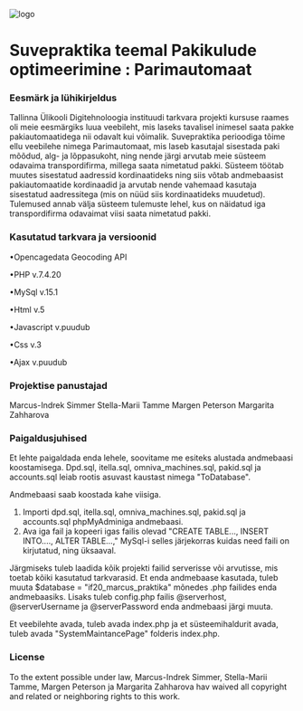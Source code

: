 ![logo](https://user-images.githubusercontent.com/70900361/122216683-524b4880-ceb5-11eb-90e4-8ab4f59fa2d7.png)




# Suvepraktika teemal Pakikulude optimeerimine : Parimautomaat

### Eesmärk ja lühikirjeldus

Tallinna Ülikooli Digitehnoloogia instituudi tarkvara projekti kursuse raames oli meie eesmärgiks luua veebileht, mis laseks tavalisel inimesel saata pakke pakiautomaatidega nii odavalt kui võimalik. Suvepraktika perioodiga tõime ellu veebilehe nimega Parimautomaat, mis laseb kasutajal sisestada paki mõõdud, alg- ja lõppasukoht, ning nende järgi arvutab meie süsteem odavaima transpordifirma, millega saata nimetatud pakki. Süsteem töötab muutes sisestatud aadressid kordinaatideks ning siis võtab andmebaasist pakiautomaatide kordinaadid ja arvutab nende vahemaad kasutaja sisestatud aadressitega (mis on nüüd siis kordinaatideks muudetud). Tulemused annab välja süsteem tulemuste lehel, kus on näidatud iga transpordifirma odavaimat viisi saata nimetatud pakki.

### Kasutatud tarkvara ja versioonid

•Opencagedata Geocoding API

•PHP v.7.4.20

•MySql v.15.1

•Html v.5

•Javascript v.puudub

•Css v.3

•Ajax v.puudub

### Projektise panustajad
Marcus-Indrek Simmer
Stella-Marii Tamme
Margen Peterson
Margarita Zahharova

### Paigaldusjuhised
Et lehte paigaldada enda lehele, soovitame me esiteks alustada andmebaasi koostamisega. Dpd.sql, itella.sql, omniva_machines.sql, pakid.sql ja accounts.sql leiab rootis asuvast kaustast nimega "ToDatabase".

Andmebaasi saab koostada kahe viisiga.
1) Importi dpd.sql, itella.sql, omniva_machines.sql, pakid.sql ja accounts.sql phpMyAdminiga andmebaasi.
2) Ava iga fail ja kopeeri igas failis olevad "CREATE TABLE..., INSERT INTO...., ALTER TABLE...," MySql-i selles järjekorras kuidas need faili on kirjutatud, ning üksaaval.

Järgmiseks tuleb laadida kõik projekti failid serverisse või arvutisse, mis toetab kõiki kasutatud tarkvarasid. Et enda andmebaase kasutada, tuleb muuta $database = "if20_marcus_praktika" mõnedes .php failides enda andmebaasiks. Lisaks tuleb config.php failis @serverhost, @serverUsername ja @serverPassword enda andmebaasi järgi muuta. 

Et veebilehte avada, tuleb avada index.php ja et süsteemihaldurit avada, tuleb avada "SystemMaintancePage" folderis index.php.

### License


To the extent possible under law, Marcus-Indrek Simmer, Stella-Marii Tamme, Margen Peterson ja Margarita Zahharova hav waived all copyright and related or neighboring rights to this work.

